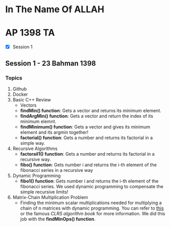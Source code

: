 #  In The Name Of ALLAH
#  AP 1398 TA 
- [x] Session 1

##  Session 1 - 23 Bahman 1398
### Topics

1. Github 
1. Docker
1. Basic C++ Review
   * Vectors
   *  **findMin() function**: Gets a vector and returns its minimum element.
   *  **findArgMin() function**: Gets a vector and return the index of its minimum elemnt.
   *  **findMinimum() function**: Gets a vector and gives its minimum element and its argmin together!
   *  **factorial() function**: Gets a number and returns its factorial in a simple way.
1. Recursive Algorithms
   *  **factorail1() function**: Gets a number and returns its factorial in a recursive way.
   *  **fibo() function**:  Gets number i and returns the i-th element of the fibonacci series in a recursive way
1. Dynamic Programming
   *  **fibo1() function**:  Gets number i and returns the i-th element of the fibonacci series. We used dynamic programming to compensate the simple recursive limits!
1. Matrix-Chain Multiplication Problem
   * Finding the minimum scalar multiplications needed for multiplying a chain of n matrices with dynamic programming. You can refer to
[this](http://www.personal.kent.edu/~rmuhamma/Algorithms/MyAlgorithms/Dynamic/chainMatrixMult.htm) or the famous *CLRS algorithm book* for more information. We did this job with the **findMinOps() function**.
